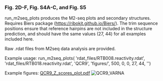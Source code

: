 ### **Fig. 2D-F, Fig. S4A-C, and Fig. S5**

run_m2seq_plots produces the M2-seq plots and secondary structures. Requires Biers package (https://ribokit.github.io/Biers/). The trim sequence positions ensure that reference hairpins are not included in the structure prediction, and should have the same values (27, 44) for all examples included here.

Raw .rdat files from M2seq data analysis are provided.

Example usage: run_m2seq_plots( 'rdat_files/RTB008.reactivity.rdat', 'rdat_files/RTB018.reactivity.rdat', 'QCR9', 'figures/', 500, 0, 0, 27, 44, '')

Example figures: 
[QCR9_Z_scores_plot.pdf](https://github.com/ramyarangan/DMS_intron_analysis/files/9147028/QCR9_Z_scores_plot.pdf)
![QCR9_VARNA](https://user-images.githubusercontent.com/2606810/179911899-d1469674-0e81-42d4-bca8-a739b8ca7421.png)

